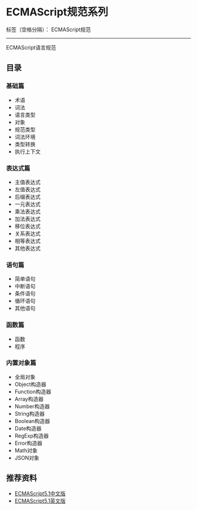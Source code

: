 # ECMAScript规范系列

标签（空格分隔）： ECMAScript规范

---

ECMAScript语言规范

## 目录

### 基础篇

* 术语
* 词法
* 语言类型
* 对象
* 规范类型
* 词法环境
* 类型转换
* 执行上下文

### 表达式篇

* 主值表达式
* 左值表达式
* 后缀表达式
* 一元表达式
* 乘法表达式
* 加法表达式
* 移位表达式
* 关系表达式
* 相等表达式
* 其他表达式

### 语句篇

* 简单语句
* 中断语句
* 条件语句
* 循环语句
* 其他语句

### 函数篇

* 函数
* 程序

### 内置对象篇

* 全局对象
* Object构造器
* Function构造器
* Array构造器
* Number构造器
* String构造器
* Boolean构造器
* Date构造器
* RegExp构造器
* Error构造器
* Math对象
* JSON对象

## 推荐资料

* [ECMAScript5.1中文版](http://yanhaijing.com/es5/#null)
* [ECMAScript5.1英文版](https://www.ecma-international.org/ecma-262/5.1/)
